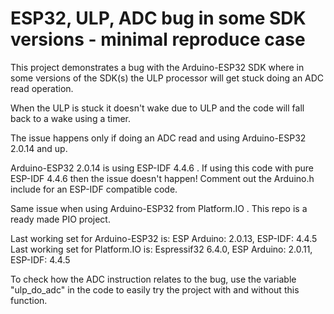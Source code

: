# ESP32, ULP, ADC bug in some SDK versions - minimal reproduce case

This project demonstrates a bug with the Arduino-ESP32 SDK where in some versions of the SDK(s) the ULP processor will get stuck doing an ADC read operation.

When the ULP is stuck it doesn't wake due to ULP and the code will fall back to a wake using a timer.

The issue happens only if doing an ADC read and using Arduino-ESP32 2.0.14 and up.

Arduino-ESP32 2.0.14 is using ESP-IDF 4.4.6 . If using this code with pure ESP-IDF 4.4.6 then the issue doesn't happen! Comment out the Arduino.h include for an ESP-IDF compatible code.

Same issue when using Arduino-ESP32 from Platform.IO . This repo is a ready made PIO project.

Last working set for Arduino-ESP32 is: ESP Arduino: 2.0.13, ESP-IDF: 4.4.5  
Last working set for Platform.IO is: Espressif32 6.4.0, ESP Arduino: 2.0.11, ESP-IDF: 4.4.5  

To check how the ADC instruction relates to the bug, use the variable "ulp_do_adc" in the code to easily try the project with and without this function.
